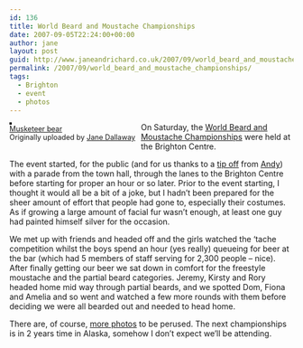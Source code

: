 ```yaml
---
id: 136
title: World Beard and Moustache Championships
date: 2007-09-05T22:24:00+00:00
author: jane
layout: post
guid: http://www.janeandrichard.co.uk/2007/09/world_beard_and_moustache_championships
permalink: /2007/09/world_beard_and_moustache_championships/
tags:
  - Brighton
  - event
  - photos
---
```

<div style="float: left; margin-right: 10px; margin-bottom: 10px;">
  <a href="http://www.flickr.com/photos/janed/1295618433/" title="photo sharing"><img src="http://farm2.static.flickr.com/1409/1295618433_b998558a07_m.jpg" alt="" style="border: solid 2px #000000;" /></a> <br /> <span style="font-size: 0.9em; margin-top: 0px;"> <a href="http://www.flickr.com/photos/janed/1295618433/">Musketeer bear</a> <br /> Originally uploaded by <a href="http://www.flickr.com/people/janed/">Jane Dallaway</a> </span>
</div>

On Saturday, the [World Beard and Moustache Championships](http://www.handlebarclub.co.uk/wbmc.shtml) were held at the Brighton Centre. 

The event started, for the public (and for us thanks to a [tip off](http://twitter.com/andybudd/statuses/240753362) from [Andy](http://andybudd.com/)) with a parade from the town hall, through the lanes to the Brighton Centre before starting for proper an hour or so later. Prior to the event starting, I thought it would all be a bit of a joke, but I hadn&#8217;t been prepared for the sheer amount of effort that people had gone to, especially their costumes. As if growing a large amount of facial fur wasn&#8217;t enough, at least one guy had painted himself silver for the occasion.

We met up with friends and headed off and the girls watched the &#8216;tache competition whilst the boys spend an hour (yes really) queueing for beer at the bar (which had 5 members of staff serving for 2,300 people &#8211; nice). After finally getting our beer we sat down in comfort for the freestyle moustache and the partial beard categories. Jeremy, Kirsty and Rory headed home mid way through partial beards, and we spotted Dom, Fiona and Amelia and so went and watched a few more rounds with them before deciding we were all bearded out and needed to head home.

There are, of course, [more photos](http://www.flickr.com/photos/janed/sets/72157601797422522/) to be perused. The next championships is in 2 years time in Alaska, somehow I don&#8217;t expect we&#8217;ll be attending.<br clear="all" />